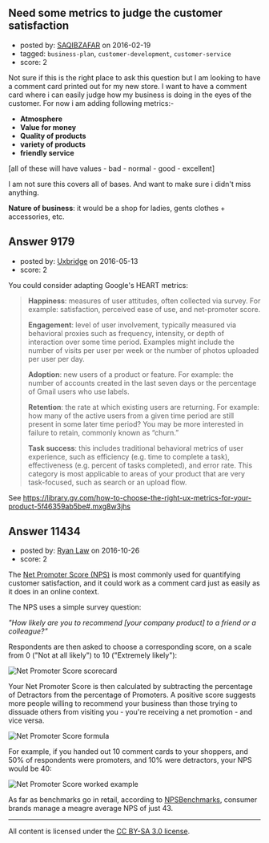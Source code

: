 ## Need some metrics to judge the customer satisfaction

- posted by: [SAQIBZAFAR](https://stackexchange.com/users/1115382/saqibzafar) on 2016-02-19
- tagged: `business-plan`, `customer-development`, `customer-service`
- score: 2

<p>Not sure if this is the right place to ask this question but I am looking to have a comment card printed out for my new store. I want to have a comment card where i can easily judge how my business is doing in the eyes of the customer. For now i am adding following metrics:-</p>

<ul>
<li><strong>Atmosphere</strong></li>
<li><strong>Value for money</strong></li>
<li><strong>Quality of products</strong></li>
<li><strong>variety of products</strong></li>
<li><strong>friendly service</strong></li>
</ul>

<p>[all of these will have values - bad - normal - good - excellent]</p>

<p>I am not sure this covers all of bases. And want to make sure i didn't miss anything. </p>

<p><strong>Nature of business</strong>: it would be a shop for ladies, gents clothes + accessories, etc.</p>



## Answer 9179

- posted by: [Uxbridge](https://stackexchange.com/users/7359632/uxbridge) on 2016-05-13
- score: 2

<p>You could consider adapting Google's HEART metrics: </p>

<blockquote>
  <p><strong>Happiness</strong>: measures of user attitudes, often collected via survey. For example: satisfaction, perceived ease of use, and net-promoter
  score.</p>
  
  <p><strong>Engagement</strong>: level of user involvement, typically measured via behavioral proxies such as frequency, intensity, or depth of
  interaction over some time period. Examples might include the number
  of visits per user per week or the number of photos uploaded per user
  per day.</p>
  
  <p><strong>Adoption</strong>: new users of a product or feature. For example: the number of accounts created in the last seven days or the percentage of
  Gmail users who use labels.</p>
  
  <p><strong>Retention</strong>: the rate at which existing users are returning. For example: how many of the active users from a given time period are
  still present in some later time period? You may be more interested in
  failure to retain, commonly known as “churn.”</p>
  
  <p><strong>Task success</strong>: this includes traditional behavioral metrics of user experience, such as efficiency (e.g. time to complete a task),
  effectiveness (e.g. percent of tasks completed), and error rate. This
  category is most applicable to areas of your product that are very
  task-focused, such as search or an upload flow.</p>
</blockquote>

<p>See <a href="https://library.gv.com/how-to-choose-the-right-ux-metrics-for-your-product-5f46359ab5be#.mxg8w3jhs" rel="nofollow">https://library.gv.com/how-to-choose-the-right-ux-metrics-for-your-product-5f46359ab5be#.mxg8w3jhs</a></p>



## Answer 11434

- posted by: [Ryan Law](https://stackexchange.com/users/9520414/ryan-law) on 2016-10-26
- score: 2

<p>The <a href="https://www.cobloom.com/blog/saas-metrics" rel="nofollow noreferrer">Net Promoter Score (NPS)</a> is most commonly used for quantifying customer satisfaction, and it could work as a comment card just as easily as it does in an online context.</p>

<p>The NPS uses a simple survey question:</p>

<p><em>"How likely are you to recommend 
[your company product] to a friend or a colleague?"</em></p>

<p>Respondents are then asked to choose a corresponding score, on a scale from 0 ("Not at all likely") to 10 ("Extremely likely"):</p>

<p><img src="https://www.cobloom.com/hs-fs/hubfs/Images/blog/Net_Promoter_Score.png?t=1477391087776&amp;width=320&amp;name=Net_Promoter_Score.png" alt="Net Promoter Score scorecard"></p>

<p>Your Net Promoter Score is then calculated by subtracting the percentage of Detractors from the percentage of Promoters. A positive score suggests more people willing to recommend your business than those trying to dissuade others from visiting you - you're receiving a net promotion - and vice versa.</p>

<p><img src="https://chart.apis.google.com/chart?chf=bg,s,fffff0&amp;cht=tx&amp;chl=%5Ctext%7BNPS%7D%3D%5C%25%5Ctext%7BPromoters%7D-%5C%25%5Ctext%7BDetractors%7D" alt="Net Promoter Score formula"></p>

<p>For example, if you handed out 10 comment cards to your shoppers, and 50% of respondents were promoters, and 10% were detractors, your NPS would be 40:</p>

<p><img src="https://chart.apis.google.com/chart?chf=bg,s,fffff0&amp;cht=tx&amp;chl=%5Ctext%7BNPS%7D%3D50%5C%25-10%5C%25%3D40" alt="Net Promoter Score worked example"></p>

<p>As far as benchmarks go in retail, according to <a href="https://npsbenchmarks.com/" rel="nofollow noreferrer">NPSBenchmarks</a>, consumer brands manage a meagre average NPS of just 43.</p>




---

All content is licensed under the [CC BY-SA 3.0 license](https://creativecommons.org/licenses/by-sa/3.0/).
